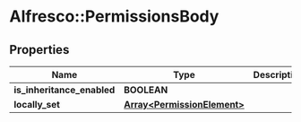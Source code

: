 # Alfresco::PermissionsBody

## Properties
Name | Type | Description | Notes
------------ | ------------- | ------------- | -------------
**is_inheritance_enabled** | **BOOLEAN** |  | [optional] 
**locally_set** | [**Array&lt;PermissionElement&gt;**](PermissionElement.md) |  | [optional] 



